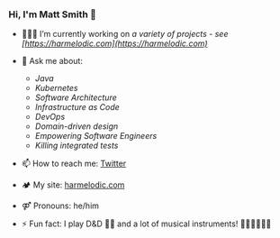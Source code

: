 ### Hi, I'm Matt Smith 👋

- 🧑🏻‍💻 I’m currently working on _a variety of projects - see [https://harmelodic.com](https://harmelodic.com)_

- 💬 Ask me about:
    - _Java_
    - _Kubernetes_
    - _Software Architecture_
    - _Infrastructure as Code_
    - _DevOps_
    - _Domain-driven design_
    - _Empowering Software Engineers_
    - _Killing integrated tests_

- 📫 How to reach me: [Twitter](https://twitter.com/Harmelodic)

- 🏕 My site: [harmelodic.com](https://harmelodic.com)

- ⚤ Pronouns: he/him

- ⚡ Fun fact: I play D&D 🧙‍♂️ and a lot of musical instruments! 🎹🎷🎸🥁🎤🎶
